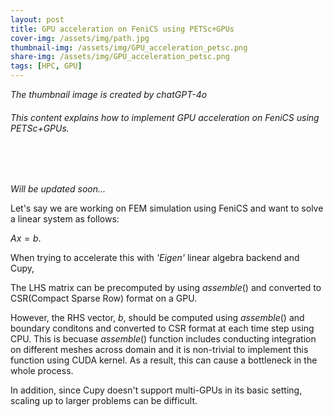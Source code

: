 ```yaml
---
layout: post
title: GPU acceleration on FeniCS using PETSc+GPUs
cover-img: /assets/img/path.jpg
thumbnail-img: /assets/img/GPU_acceleration_petsc.png
share-img: /assets/img/GPU_acceleration_petsc.png
tags: [HPC, GPU]
---
```


_The thumbnail image is created by chatGPT-4o_
###### This content explains how to implement GPU acceleration on FeniCS using PETSc+GPUs.
<br/>

<br/>

_Will be updated soon..._

Let's say we are working on FEM simulation using FeniCS and want to solve a linear system as follows:

$Ax = b$.

When trying to accelerate this with _'Eigen'_ linear algebra backend and Cupy, 

The LHS matrix can be precomputed by using $assemble()$ and converted to CSR(Compact Sparse Row) format on a GPU.

However, the RHS vector, $b$, should be computed using $assemble()$ and boundary conditons and converted to CSR format at each time step using CPU. This is becuase $assemble()$ function includes conducting integration on different meshes across domain and it is non-trivial to implement this function using CUDA kernel. As a result, this can cause a bottleneck in the whole process.

In addition, since Cupy doesn't support multi-GPUs in its basic setting, scaling up to larger problems can be difficult.


